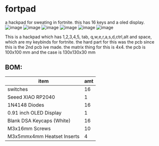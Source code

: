 # fortpad
a hackpad for sweating in fortnite. this has 16 keys and a oled display.
![image](https://github.com/user-attachments/assets/911b3199-a721-443e-b618-7bd15d619ff9)
![image](https://github.com/user-attachments/assets/36769670-2934-4de5-85b8-200f3ea89cfe)
![image](https://github.com/user-attachments/assets/e04eeaa0-2799-4a69-9769-984ccf7db2d2)
![image](https://github.com/user-attachments/assets/a4c36877-eee1-4a5c-9d5d-644f94782ef5)
![image](https://github.com/user-attachments/assets/41aa2890-1036-404f-b41c-5c3c49264b68)
![image](https://github.com/user-attachments/assets/3d8200b6-c4bf-4348-9147-0c147320cf5a)

This is a hackpad which has 1,2,3,4,5, tab, q,w,e,r,a,s,d,ctrl,alt and space, which are my keybinds for fortnite.
the hard part for this was the pcb since this is the 2nd pcb ive made. the matrix thing for this is 4x4.
the pcb is 100x100 mm and the case is 130x130x30 mm

## BOM:
| item                            | amt|
|---------------------------------|----|
| switches                        | 16 |
| Seeed XIAO RP2040               | 1  |
| 1N4148 Diodes                   | 16 |
| 0.91 inch OLED Display          | 1  |
| Blank DSA Keycaps (White)       | 16 |
| M3x16mm Screws                  | 10 |
| M3x5mmx4mm Heatset Inserts      | 4  |
